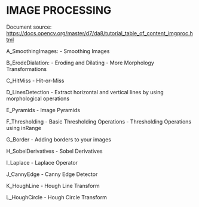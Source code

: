 # IMAGE PROCESSING
Document source: https://docs.opencv.org/master/d7/da8/tutorial_table_of_content_imgproc.html

A_SmoothingImages: 
	- Smoothing Images

B_ErodeDialation: 
	- Eroding and Dilating
	- More Morphology Transformations

C_HitMiss
	- Hit-or-Miss

D_LinesDetection
	- Extract horizontal and vertical lines by using morphological operations

E_Pyramids
	- Image Pyramids

F_Thresholding
	- Basic Thresholding Operations
	- Thresholding Operations using inRange

G_Border
	- Adding borders to your images

H_SobelDerivatives
	- Sobel Derivatives

I_Laplace
	- Laplace Operator

J_CannyEdge
	- Canny Edge Detector

K_HoughLine
	- Hough Line Transform

L_HoughCircle 
	- Hough Circle Transform




